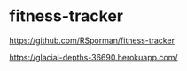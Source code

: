 # fitness-tracker




https://github.com/RSporman/fitness-tracker

https://glacial-depths-36690.herokuapp.com/


